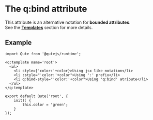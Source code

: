 # The q:bind attribute

This attribute is an alternative notation for **bounded attributes**.  \
See the **[Templates](#/templates)** section for more details.

## Example

```jsq
import Qute from '@qutejs/runtime';

<q:template name='root'>
  <ul>
  	<li style={'color:'+color}>Using jsx like notation</li>
  	<li :style="'color:'+color">Using ':' prefix</li>
  	<li q:bind-style="'color:'+color">Using 'q:bind' atribute</li>
  </ul>
</q:template>

export default Qute('root', {
	init() {
		this.color = 'green';
	}
});
```

